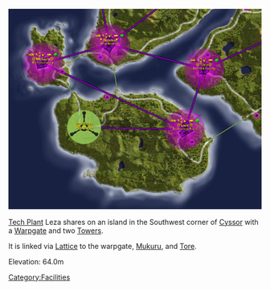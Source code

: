 ![](images/Leza_Mukuru_Map.jpg "Leza_Mukuru_Map.jpg")

[Tech Plant](Tech_Plant "wikilink") Leza shares on an island in the
Southwest corner of [Cyssor](Cyssor "wikilink") with a
[Warpgate](Warpgate "wikilink") and two [Towers](Tower "wikilink").

It is linked via [Lattice](Lattice "wikilink") to the warpgate,
[Mukuru](Mukuru "wikilink"), and [Tore](Tore "wikilink").

Elevation: 64.0m

[Category:Facilities](Category:Facilities "wikilink")
